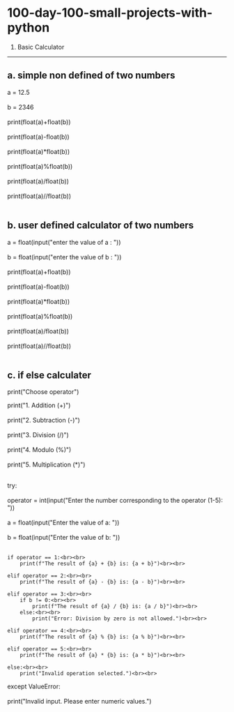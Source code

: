 # 100-day-100-small-projects-with-python

1. Basic Calculator
---------------------   
   
a. simple non defined of two numbers
--------------------------------------
a = 12.5<br><br>
b = 2346<br><br>
print(float(a)+float(b))<br><br>
print(float(a)-float(b))<br><br>
print(float(a)*float(b))<br><br>
print(float(a)%float(b))<br><br>
print(float(a)/float(b))<br><br>
print(float(a)//float(b))<br><br>

b. user defined calculator of two numbers
-------------------------------------------
a = float(input("enter the value of a : "))<br><br>
b = float(input("enter the value of b : "))<br><br>
print(float(a)+float(b))<br><br>
print(float(a)-float(b))<br><br>
print(float(a)*float(b))<br><br>
print(float(a)%float(b))<br><br>
print(float(a)/float(b))<br><br>
print(float(a)//float(b))<br><br>

c. if else calculater
-----------------------
print("Choose operator")

print("1. Addition (+)")<br><br>
print("2. Subtraction (-)")<br><br>
print("3. Division (/)")<br><br>
print("4. Modulo (%)")<br><br>
print("5. Multiplication (*)")<br><br>

try:<br><br>
    operator = int(input("Enter the number corresponding to the operator (1-5): "))<br><br>
    a = float(input("Enter the value of a: "))<br><br>
    b = float(input("Enter the value of b: "))<br><br>

    if operator == 1:<br><br>
        print(f"The result of {a} + {b} is: {a + b}")<br><br>
    
    elif operator == 2:<br><br>
        print(f"The result of {a} - {b} is: {a - b}")<br><br>
    
    elif operator == 3:<br><br>
        if b != 0:<br><br>
            print(f"The result of {a} / {b} is: {a / b}")<br><br>
        else:<br><br>
            print("Error: Division by zero is not allowed.")<br><br>
    
    elif operator == 4:<br><br>
        print(f"The result of {a} % {b} is: {a % b}")<br><br>
    
    elif operator == 5:<br><br>
        print(f"The result of {a} * {b} is: {a * b}")<br><br>
    
    else:<br><br>
        print("Invalid operation selected.")<br><br>

except ValueError:<br><br>
    print("Invalid input. Please enter numeric values.")<br><br>

